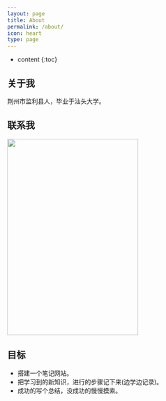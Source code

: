 ```yaml
---
layout: page
title: About
permalink: /about/
icon: heart
type: page
---
```


* content
{:toc}

## 关于我

荆州市监利县人，毕业于汕头大学。

## 联系我

<img src="https://raw.githubusercontent.com/GKbytes/gkbytes.github.io/master/photos/webwxgetmsgimg.jpeg"  height="450" width="300">

## 目标
* 搭建一个笔记网站。
* 把学习到的新知识，进行的步骤记下来(边学边记录)。
* 成功的写个总结，没成功的慢慢摸索。